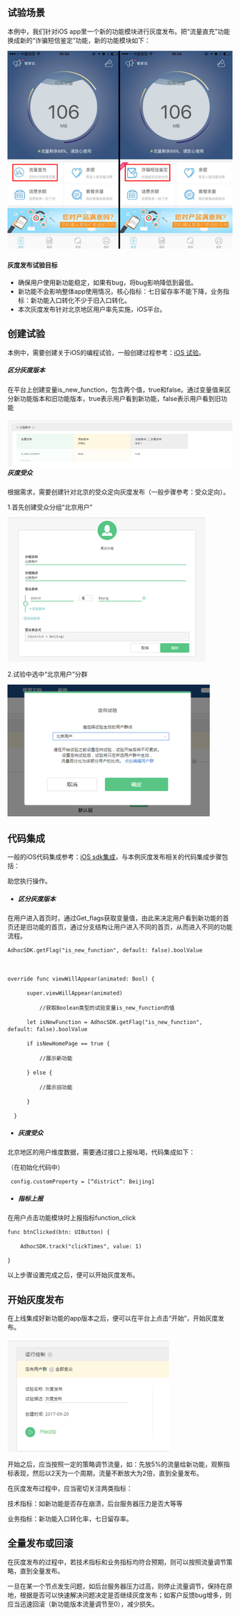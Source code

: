## 试验场景

本例中，我们针对iOS app里一个新的功能模块进行灰度发布。把“流量直充”功能换成新的“诈骗短信鉴定”功能，新的功能模块如下：

![](/assets/灰度发布试验场景.png)

### 

#### 灰度发布试验目标

* 确保用户使用新功能稳定，如果有bug，将bug影响降低到最低。
* 新功能不会影响整体app使用情况，核心指标：七日留存率不能下降，业务指标：新功能入口转化不少于旧入口转化。
* 本次灰度发布针对北京地区用户率先实施，iOS平台。

## 创建试验

本例中，需要创建关于iOS的编程试验，一般创建过程参考：[iOS 试验](http://doc.appadhoc.com/mobileexp/Visualios.html)。

##### 区分灰度版本

在平台上创建变量is\_new\_function，包含两个值，true和false。通过变量值来区分新功能版本和旧功能版本，true表示用户看到新功能，false表示用户看到旧功能

##### ![](/assets/灰度发布创建试验变量.png)灰度受众

根据需求，需要创建针对北京的受众定向灰度发布（一般步骤参考：受众定向）。

1.首先创建受众分组“北京用户”

![](/assets/灰度发布创建受众群体.png)

2.试验中选中“北京用户”分群

![](/assets/灰度发布创建受众用户群体.png)

## 代码集成

一般的iOS代码集成参考：[iOS sdk集成](http://doc.appadhoc.com/sdk/iosSDK.html)，与本例灰度发布相关的代码集成步骤包括：

助您执行操作。

* ##### 区分灰度版本

在用户进入首页时，通过Get\_flags获取变量值，由此来决定用户看到新功能的首页还是旧功能的首页，通过分支结构让用户进入不同的首页，从而进入不同的功能流程。

```
AdhocSDK.getFlag("is_new_function", default: false).boolValue



override func viewWillAppear(animated: Bool) {

      super.viewWillAppear(animated)

          //获取Boolean类型的试验变量is_new_function的值

      let isNewFunction = AdhocSDK.getFlag("is_new_function",         default: false).boolValue

      if isNewHomePage == true {

          //展示新功能

      } else {

          //展示旧功能

      }

  }
```

* ##### 灰度受众

北京地区的用户维度数据，需要通过接口上报吆喝，代码集成如下：

（在初始化代码中）

```
 config.customProperty = [“district”: Beijing]
```

* ##### 指标上报

在用户点击功能模块时上报指标function\_click

```
func btnClicked(btn: UIButton) {

    AdhocSDK.track("clickTimes", value: 1)

}
```

以上步骤设置完成之后，便可以开始灰度发布。

## 开始灰度发布

在上线集成好新功能的app版本之后，便可以在平台上点击“开始”，开始灰度发布。

![](/assets/灰度发布开始发布.png)

开始之后，应当按照一定的策略调节流量，如：先放5%的流量给新功能，观察指标表现，然后以2天为一个周期，流量不断放大为2倍，直到全量发布。

在灰度发布过程中，应当密切关注两类指标：

技术指标：如新功能是否存在崩溃，后台服务器压力是否大等等

业务指标：新功能入口转化率，七日留存率。

## 全量发布或回滚

在灰度发布的过程中，若技术指标和业务指标均符合预期，则可以按照流量调节策略，直到全量发布。

一旦在某一个节点发生问题，如后台服务器压力过高，则停止流量调节，保持在原地，根据是否可以快速解决问题决定是否继续灰度发布；如客户反馈bug增多，则应当迅速回滚（新功能版本流量调节至0），减少损失。

## 

### 



